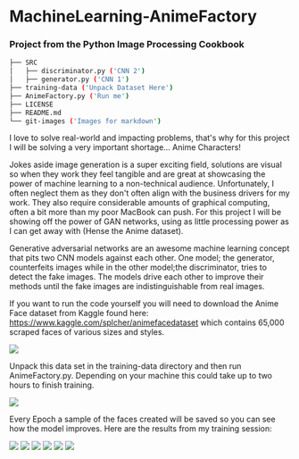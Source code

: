 # MachineLearning-AnimeFactory
### Project from the Python Image Processing Cookbook 

```bash
├── SRC
│   ├── discriminator.py ('CNN 2')
│   ├── generator.py ('CNN 1')
├── training-data ('Unpack Dataset Here')
├── AnimeFactory.py ('Run me')
├── LICENSE
├── README.md
└── git-images ('Images for markdown')
```
I love to solve real-world and impacting problems, that's why for this project I will be solving a very important shortage... Anime Characters!

Jokes aside image generation is a super exciting field, solutions are visual so when they work they feel tangible and are great at showcasing the power of machine learning to a non-technical audience. Unfortunately, I often neglect them as they don't often align with the business drivers for my work. They also require considerable amounts of graphical computing, often a bit more than my poor MacBook can push. For this project I will be showing off the power of GAN networks, using as little processing power as I can get away with (Hense the Anime dataset).

Generative adversarial networks are an awesome machine learning concept that pits two CNN models against each other. One model; the generator, counterfeits images while in the other model;the discriminator, tries to detect the fake images. The models drive each other to improve their methods until the fake images are indistinguishable from real images. 

If you want to run the code yourself you will need to download the Anime Face dataset from Kaggle found here: https://www.kaggle.com/splcher/animefacedataset which contains 65,000 scraped faces of various sizes and styles.

<img src="https://github.com/MatthewBoyce/MachineLearning-AnimeFactory/blob/main/git-images/sample-training.PNG?raw=true"/>

Unpack this data set in the training-data directory and then run AnimeFactory.py. Depending on your machine this could take up to two hours to finish training.

<img src="https://github.com/MatthewBoyce/MachineLearning-AnimeFactory/blob/main/git-images/training.PNG"/>

Every Epoch a sample of the faces created will be saved so you can see how the model improves. Here are the results from my training session:

<img src="https://github.com/MatthewBoyce/MachineLearning-AnimeFactory/blob/main/git-images/sample_1.png?raw=true"/>

<img src="https://github.com/MatthewBoyce/MachineLearning-AnimeFactory/blob/main/git-images/sample_2.png?raw=true"/>

<img src="https://github.com/MatthewBoyce/MachineLearning-AnimeFactory/blob/main/git-images/sample_3.png?raw=true"/>

<img src="https://github.com/MatthewBoyce/MachineLearning-AnimeFactory/blob/main/git-images/sample_4.png?raw=true"/>

<img src="https://github.com/MatthewBoyce/MachineLearning-AnimeFactory/blob/main/git-images/sample_5.png?raw=true"/>

<img src="https://github.com/MatthewBoyce/MachineLearning-AnimeFactory/blob/main/git-images/sample_15.png?raw=true"/>

